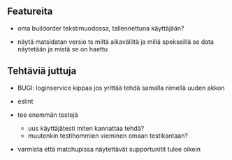 ## Featureita

- oma buildorder tekstimuodossa, tallennettuna käyttäjään?

- näytä matsidatan versio ts miltä aikaväliltä ja millä spekseillä se data näytetään ja mistä se on haettu

## Tehtäviä juttuja

- BUGI: loginservice kippaa jos yrittää tehdä samalla nimellä uuden akkon

- eslint

- tee enemmän testejä

  - uus käyttäjätesti miten kannattaa tehdä?
  - muutenkin testihommien vieminen omaan testikantaan?

- varmista että matchupissa näytettävät supportunitit tulee oikein
